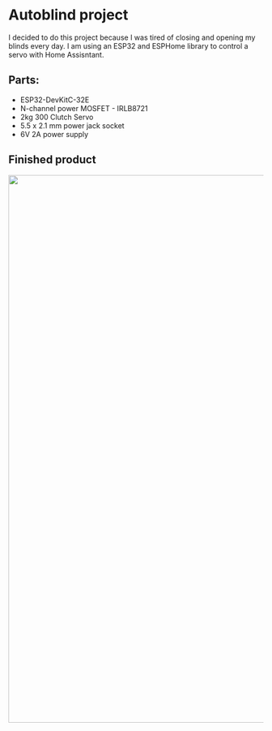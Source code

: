 # Autoblind project

I decided to do this project because I was tired of closing and opening my blinds every day. I am using an ESP32 and ESPHome library to control a servo with Home Assisntant.

## Parts:

- ESP32-DevKitC-32E
- N-channel power MOSFET - IRLB8721
- 2kg 300 Clutch Servo
- 5.5 x 2.1 mm power jack socket
- 6V 2A power supply

## Finished product

<p align="center">
    <img src="example.gif" width=1080>
</p>